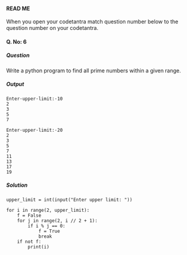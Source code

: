 #### READ ME
When you open your codetantra match question number below to the question number on your codetantra.

#### Q. No: 6

##### Question
Write a python program to find all prime numbers within a given range.

##### Output
```
Enter·upper·limit:·10
2
3
5
7
```

```
Enter·upper·limit:·20
2
3
5
7
11
13
17
19
```
    
##### Solution
```
upper_limit = int(input("Enter upper limit: "))

for i in range(2, upper_limit):
    f = False
    for j in range(2, i // 2 + 1):
        if i % j == 0:
            f = True
            break
    if not f:
        print(i)
```
